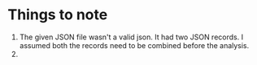 # Things to note

1. The given JSON file wasn't a valid json. It had two JSON records. I assumed both the records need to be combined before the analysis.
2. 
